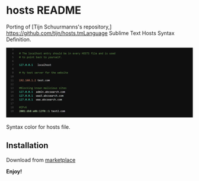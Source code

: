 # hosts README

Porting of [Tijn Schuurmanns's repository,] https://github.com/tijn/hosts.tmLanguage Sublime Text Hosts Syntax Definition.

<img src="https://raw.githubusercontent.com/tommasov/hosts/master/screenshots/screenshot.png" alt="screenshot" />

Syntax color for hosts file.

## Installation
Download from [marketplace](https://marketplace.visualstudio.com/items?itemName=tommasov.hosts)

**Enjoy!**
